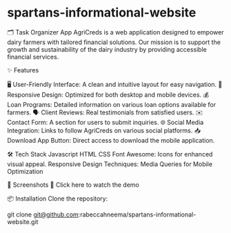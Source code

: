 # spartans-informational-website

🗂️ Task Organizer App
AgriCreds is a web application designed to empower dairy farmers with tailored financial solutions. Our mission is to support the growth and sustainability of the dairy industry by providing accessible financial services.

✨ Features

🖥️ User-Friendly Interface: A clean and intuitive layout for easy navigation.
📱 Responsive Design: Optimized for both desktop and mobile devices.
💰 Loan Programs: Detailed information on various loan options available for farmers.
🗣️ Client Reviews: Real testimonials from satisfied users.
✉️ Contact Form: A section for users to submit inquiries.
🌐 Social Media Integration: Links to follow AgriCreds on various social platforms.
📥 Download App Button: Direct access to download the mobile application.

🛠 Tech Stack
    Javascript
    HTML
    CSS
    Font Awesome: Icons for  enhanced visual appeal.
    Responsive Design Techniques: Media Queries for Mobile Optimization
    
📸 Screenshots
🎥 Click here to watch the demo

📦 Installation
Clone the repository:

git clone git@github.com:rabeccahneema/spartans-informational-website.git


